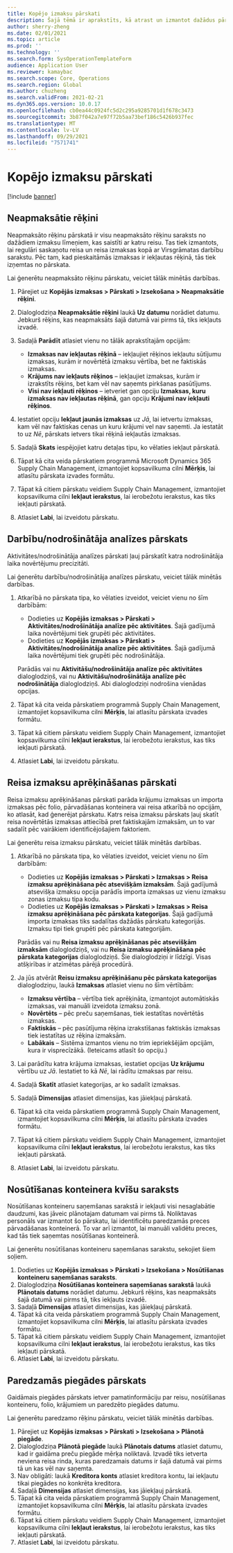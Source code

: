 ```yaml
---
title: Kopējo izmaksu pārskati
description: Šajā tēmā ir aprakstīts, kā atrast un izmantot dažādus pārskatu tipus, kas ir pieejami Kopējo izmaksu modulim.
author: sherry-zheng
ms.date: 02/01/2021
ms.topic: article
ms.prod: ''
ms.technology: ''
ms.search.form: SysOperationTemplateForm
audience: Application User
ms.reviewer: kamaybac
ms.search.scope: Core, Operations
ms.search.region: Global
ms.author: chuzheng
ms.search.validFrom: 2021-02-21
ms.dyn365.ops.version: 10.0.17
ms.openlocfilehash: cb0ea44c0924fc5d2c295a9285701d1f678c3473
ms.sourcegitcommit: 3b87f042a7e97f72b5aa73bef186c5426b937fec
ms.translationtype: MT
ms.contentlocale: lv-LV
ms.lasthandoff: 09/29/2021
ms.locfileid: "7571741"
---
```

# <a name="landed-cost-reports"></a>Kopējo izmaksu pārskati

[!include [banner](../../includes/banner.md)]

## <a name="outstanding-invoices"></a>Neapmaksātie rēķini

Neapmaksāto rēķinu pārskatā ir visu neapmaksāto rēķinu saraksts no dažādiem izmaksu līmeņiem, kas saistīti ar katru reisu. Tas tiek izmantots, lai regulāri saskaņotu reisa un reisa izmaksas kopā ar Virsgrāmatas darbību sarakstu. Pēc tam, kad pieskaitāmās izmaksas ir iekļautas rēķinā, tās tiek izņemtas no pārskata.

Lai ģenerētu neapmaksāto rēķinu pārskatu, veiciet tālāk minētās darbības.

1. Pārejiet uz **Kopējās izmaksas \> Pārskati \> Izsekošana \> Neapmaksātie rēķini**.
1. Dialoglodziņa **Neapmaksātie rēķini** laukā **Uz datumu** norādiet datumu. Jebkurš rēķins, kas neapmaksāts šajā datumā vai pirms tā, tiks iekļauts izvadē.
1. Sadaļā **Parādīt** atlasiet vienu no tālāk aprakstītajām opcijām:

    - **Izmaksas nav iekļautas rēķinā** – iekļaujiet rēķinos iekļautu sūtījumu izmaksas, kurām ir novērtētā izmaksu vērtība, bet ne faktiskās izmaksas.
    - **Krājums nav iekļauts rēķinos** – iekļaujiet izmaksas, kurām ir izrakstīts rēķins, bet kam vēl nav saņemts pirkšanas pasūtījums.
    - **Visi nav iekļauti rēķinos** – ietveriet gan opciju **Izmaksas, kuru izmaksas nav iekļautas rēķinā**, gan opciju **Krājumi nav iekļauti rēķinos**.

1. Iestatiet opciju **Iekļaut jaunās izmaksas** uz *Jā*, lai ietvertu izmaksas, kam vēl nav faktiskas cenas un kuru krājumi vel nav saņemti. Ja iestatāt to uz *Nē*, pārskats ietvers tikai rēķinā iekļautās izmaksas.
1. Sadaļā **Skats** iespējojiet katru detaļas tipu, ko vēlaties iekļaut pārskatā.
1. Tāpat kā cita veida pārskatiem programmā Microsoft Dynamics 365 Supply Chain Management, izmantojiet kopsavilkuma cilni **Mērķis**, lai atlasītu pārskata izvades formātu.
1. Tāpat kā citiem pārskatu veidiem Supply Chain Management, izmantojiet kopsavilkuma cilni **Iekļaut ierakstus**, lai ierobežotu ierakstus, kas tiks iekļauti pārskatā.
1. Atlasiet **Labi**, lai izveidotu pārskatu.

## <a name="activityprovider-analysis-reports"></a>Darbību/nodrošinātāja analīzes pārskats

Aktivitātes/nodrošinātāja analīzes pārskati ļauj pārskatīt katra nodrošinātāja laika novērtējumu precizitāti.

Lai ģenerētu darbību/nodrošinātāja analīzes pārskatu, veiciet tālāk minētās darbības.

1. Atkarībā no pārskata tipa, ko vēlaties izveidot, veiciet vienu no šīm darbībām:

    - Dodieties uz **Kopējās izmaksas \> Pārskati \> Aktivitātes/nodrošinātāja analīze pēc aktivitātes**. Šajā gadījumā laika novērtējumi tiek grupēti pēc aktivitātes.
    - Dodieties uz **Kopējās izmaksas \> Pārskati \> Aktivitātes/nodrošinātāja analīze pēc aktivitātes**. Šajā gadījumā laika novērtējumi tiek grupēti pēc nodrošinātāja.

    Parādās vai nu **Aktivitāšu/nodrošinātāja analīze pēc aktivitātes** dialoglodziņš, vai nu **Aktivitāšu/nodrošinātāja analīze pēc nodrošinātāja** dialoglodziņš. Abi dialoglodziņi nodrošina vienādas opcijas.

1. Tāpat kā cita veida pārskatiem programmā Supply Chain Management, izmantojiet kopsavilkuma cilni **Mērķis**, lai atlasītu pārskata izvades formātu.
1. Tāpat kā citiem pārskatu veidiem Supply Chain Management, izmantojiet kopsavilkuma cilni **Iekļaut ierakstus**, lai ierobežotu ierakstus, kas tiks iekļauti pārskatā.
1. Atlasiet **Labi**, lai izveidotu pārskatu.

## <a name="voyage-costing-reports"></a>Reisa izmaksu aprēķināšanas pārskati

Reisa izmaksu aprēķināšanas pārskati parāda krājumu izmaksas un importa izmaksas pēc folio, pārvadāšanas konteinera vai reisa atkarībā no opcijām, ko atlasāt, kad ģenerējat pārskatu. Katrs reisa izmaksu pārskats ļauj skatīt reisa novērtētās izmaksas attiecībā pret faktiskajām izmaksām, un to var sadalīt pēc vairākiem identificējošajiem faktoriem.

Lai ģenerētu reisa izmaksu pārskatu, veiciet tālāk minētās darbības.

1. Atkarībā no pārskata tipa, ko vēlaties izveidot, veiciet vienu no šīm darbībām:

    - Dodieties uz **Kopējās izmaksas \> Pārskati \> Izmaksas \> Reisa izmaksu aprēķināšana pēc atsevišķām izmaksām**. Šajā gadījumā atsevišķa izmaksu opcija parādīs importa izmaksas uz vienu izmaksu zonas izmaksu tipa kodu.
    - Dodieties uz **Kopējās izmaksas \> Pārskati \> Izmaksas \> Reisa izmaksu aprēķināšana pēc pārskata kategorijas**. Šajā gadījumā importa izmaksas tiks sadalītas dažādās pārskatu kategorijās. Izmaksu tipi tiek grupēti pēc pārskata kategorijām.

    Parādās vai nu **Reisa izmaksu aprēķināšanas pēc atsevišķām izmaksām** dialoglodziņš, vai nu **Reisa izmaksu aprēķināšana pēc pārskata kategorijas** dialoglodziņš. Šie dialoglodziņi ir līdzīgi. Visas atšķirības ir atzīmētas pārējā procedūrā.

1. Ja jūs atvērāt **Reisu izmaksu aprēķināšanu pēc pārskata kategorijas** dialoglodziņu, laukā **Izmaksas** atlasiet vienu no šīm vērtībām:

    - **Izmaksu vērtība** – vērtība tiek aprēķināta, izmantojot automātiskās izmaksas, vai manuāli izveidota izmaksu zonā.
    - **Novērtēts** – pēc preču saņemšanas, tiek iestatītas novērtētās izmaksas.
    - **Faktiskās** – pēc pasūtījuma rēķina izrakstīšanas faktiskās izmaksas tiek iestatītas uz rēķina izmaksām.
    - **Labākais** – Sistēma izmantos vienu no trim iepriekšējām opcijām, kura ir visprecīzākā. (Ieteicams atlasīt šo opciju.)

1. Lai parādītu katra krājuma izmaksas, iestatiet opcijas **Uz krājumu** vērtību uz *Jā*. Iestatiet to kā *Nē*, lai rādītu izmaksas par reisu.
1. Sadaļā **Skatīt** atlasiet kategorijas, ar ko sadalīt izmaksas.
1. Sadaļā **Dimensijas** atlasiet dimensijas, kas jāiekļauj pārskatā.
1. Tāpat kā cita veida pārskatiem programmā Supply Chain Management, izmantojiet kopsavilkuma cilni **Mērķis**, lai atlasītu pārskata izvades formātu.
1. Tāpat kā citiem pārskatu veidiem Supply Chain Management, izmantojiet kopsavilkuma cilni **Iekļaut ierakstus**, lai ierobežotu ierakstus, kas tiks iekļauti pārskatā.
1. Atlasiet **Labi**, lai izveidotu pārskatu.

## <a name="shipping-container-receipts-list"></a>Nosūtīšanas konteinera kvīšu saraksts

Nosūtīšanas konteineru saņemšanas sarakstā ir iekļauti visi nesaglabātie daudzumi, kas jāveic plānotajam datumam vai pirms tā. Noliktavas personāls var izmantot šo pārskatu, lai identificētu paredzamās preces pārvadāšanas konteinerā. To var arī izmantot, lai manuāli validētu preces, kad tās tiek saņemtas nosūtīšanas konteinerā.

Lai ģenerētu nosūtīšanas konteineru saņemšanas sarakstu, sekojiet šiem soļiem.

1. Dodieties uz **Kopējās izmaksas \> Pārskati \> Izsekošana \> Nosūtīšanas konteineru saņemšanas saraksts**.
1. Dialoglodziņa **Nosūtīšanas konteinera saņemšanas sarakstā** laukā **Plānotais datums** norādiet datumu. Jebkurš rēķins, kas neapmaksāts šajā datumā vai pirms tā, tiks iekļauts izvadē.
1. Sadaļā **Dimensijas** atlasiet dimensijas, kas jāiekļauj pārskatā.
1. Tāpat kā cita veida pārskatiem programmā Supply Chain Management, izmantojiet kopsavilkuma cilni **Mērķis**, lai atlasītu pārskata izvades formātu.
1. Tāpat kā citiem pārskatu veidiem Supply Chain Management, izmantojiet kopsavilkuma cilni **Iekļaut ierakstus**, lai ierobežotu ierakstus, kas tiks iekļauti pārskatā.
1. Atlasiet **Labi**, lai izveidotu pārskatu.

## <a name="expected-delivery-report"></a>Paredzamās piegādes pārskats

Gaidāmais piegādes pārskats ietver pamatinformāciju par reisu, nosūtīšanas konteineru, folio, krājumiem un paredzēto piegādes datumu.

Lai ģenerētu paredzamo rēķinu pārskatu, veiciet tālāk minētās darbības.

1. Pārejiet uz **Kopējās izmaksas \> Pārskati \> Izsekošana \> Plānotā piegāde**.
1. Dialoglodziņa **Plānotā piegāde** laukā **Plānotais datums** atlasiet datumu, kad ir gaidāma preču piegāde mērķa noliktavā. Izvadē tiks ietverta neviena reisa rinda, kuras paredzamais datums ir šajā datumā vai pirms tā un kas vēl nav saņemta.
1. Nav obligāti: laukā **Kreditora konts** atlasiet kreditora kontu, lai iekļautu tikai piegādes no konkrēta kreditora.
1. Sadaļā **Dimensijas** atlasiet dimensijas, kas jāiekļauj pārskatā.
1. Tāpat kā cita veida pārskatiem programmā Supply Chain Management, izmantojiet kopsavilkuma cilni **Mērķis**, lai atlasītu pārskata izvades formātu.
1. Tāpat kā citiem pārskatu veidiem Supply Chain Management, izmantojiet kopsavilkuma cilni **Iekļaut ierakstus**, lai ierobežotu ierakstus, kas tiks iekļauti pārskatā.
1. Atlasiet **Labi**, lai izveidotu pārskatu.
